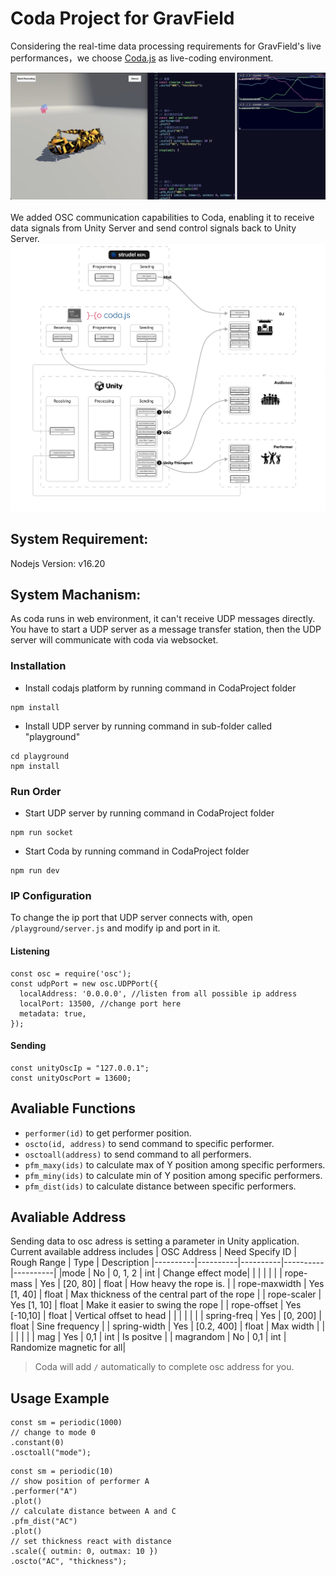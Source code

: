 # Coda Project for GravField
Considering the real-time data processing requirements for GravField's live performances，we choose [Coda.js](https://github.com/JulesFrancoise/coda) as live-coding environment.
<div>
<img src="Documentation~/screenshot.jpg" width="800" />
</div>
<br>
We added OSC communication capabilities to Coda, enabling it to receive data signals from Unity Server and send control signals back to Unity Server.
<div>
<img src="Documentation~/TechSpec.jpg" width="800" />
</div>

## System Requirement:
Nodejs Version: v16.20

## System Machanism:
As coda runs in web environment, it can't receive UDP messages directly. You have to start a UDP server as a message transfer station, then the UDP server will communicate with coda via websocket.

### Installation
- Install codajs platform by running command in CodaProject folder<br>
```
npm install
```
- Install UDP server by running command in sub-folder called "playground"<br>
```
cd playground
npm install
```

### Run Order
- Start UDP server by running command in CodaProject folder<br>
```
npm run socket
```
- Start Coda by running command in CodaProject folder<br>
```
npm run dev
```

### IP Configuration
To change the ip port that UDP server connects with, open ```/playground/server.js``` and modify ip and port in it.
#### Listening 
```
const osc = require('osc');
const udpPort = new osc.UDPPort({
  localAddress: '0.0.0.0', //listen from all possible ip address
  localPort: 13500, //change port here
  metadata: true,
});
```
#### Sending
```
const unityOscIp = "127.0.0.1";
const unityOscPort = 13600;
```

## Avaliable Functions
- ```performer(id)``` to get performer position. 
- ```oscto(id, address)``` to send command to specific performer.
- ```osctoall(address)``` to send command to all performers.
- ```pfm_maxy(ids)``` to calculate max of Y position among specific performers.
- ```pfm_miny(ids)``` to calculate min of Y position among specific performers.
- ```pfm_dist(ids)``` to calculate distance between specific performers.

## Avaliable Address
Sending data to osc adress is setting a parameter in Unity application. Current available address includes
| OSC Address | Need Specify ID | Rough Range | Type | Description
|----------|----------|----------|----------|----------|
|mode | No | 0, 1, 2 | int | Change effect mode|
|  |  |  |  | 
| rope-mass | Yes | [20, 80] | float | How heavy the rope is. | 
| rope-maxwidth | Yes	[1, 40] | float | Max thickness of the central part of the rope | 
| rope-scaler | Yes	[1, 10] | float | Make it easier to swing the rope | 
| rope-offset | Yes	[-10,10] | float | Vertical offset to head | 
|  |  |  |  | 
| spring-freq | Yes | [0, 200] | float | Sine frequency | 
| spring-width | Yes | [0.2, 400] | float | Max width | 
|  |  |  |  | 
| mag | Yes | 0,1 | int | Is positve | 
| magrandom | No	 | 0,1 | int | Randomize magnetic for all|

> Coda will add ```/``` automatically to complete osc address for you.

## Usage Example 

```
const sm = periodic(1000)
// change to mode 0
.constant(0)
.osctoall("mode");
```

```
const sm = periodic(10)
// show position of performer A
.performer("A")
.plot()
// calculate distance between A and C
.pfm_dist("AC")
.plot()
// set thickness react with distance
.scale({ outmin: 0, outmax: 10 })
.oscto("AC", "thickness");
```


